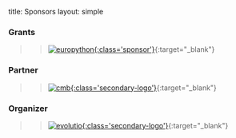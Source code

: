 title: Sponsors
layout: simple

<div markdown="1" class="col-12 flex-sponsors-organizer pt-5">

### Grants

> > [![europython](/static/images/sponsors/eps.png){:class='sponsor'}](https://www.europython-society.org/){:target="\_blank"}

[//]: # "> > [![djangosoftwarefoundation](/static/images/sponsors/dsf.png){:class='sponsor'}](https://www.djangoproject.com/){:target=\"\_blank\"}"
[//]: # "> > [![cmb](/static/images/logo/cmb-w.png){:class='secondary-logo'}](https://www.cm-braga.pt/pt){:target=\"\_blank\"}"

</div>

<div markdown="1" class="col-12 flex-sponsors-organizer pt-2">

### Partner

[//]: # "> > [![europython](/static/images/sponsors/eps.png){:class='sponsor'}](https://www.europython-society.org/){:target=\"\_blank\"}"
[//]: # "> > [![djangosoftwarefoundation](/static/images/sponsors/dsf.png){:class='sponsor'}](https://www.djangoproject.com/){:target=\"\_blank\"}"
[//]: # "> > [![pythonsoftwarefoundation](/static/images/sponsors/psf.png){:class='sponsor'}](https://www.python.org/psf-landing/){:target=\"\_blank\"}"

> > [![cmb](/static/images/logo/cmb-w.png){:class='secondary-logo'}](https://www.cm-braga.pt/pt){:target="\_blank"}

</div>

<div markdown="1" class="col-12 flex-sponsors-organizer pt-2">

### Organizer

> > [![evolutio](/static/images/sponsors/evolutio.png){:class='secondary-logo'}](https://evolutio.pt/){:target="\_blank"}

</div>
